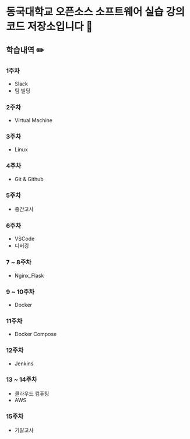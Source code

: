 # 동국대학교 오픈소스 소프트웨어 실습 강의 코드 저장소입니다 📂

## 학습내역 ✏️

### 1주차
- Slack
- 팀 빌딩
### 2주차
- Virtual Machine
### 3주차
- Linux
### 4주차
- Git & Github
### 5주차
- 중간고사
### 6주차
- VSCode
- 디버깅
### 7 ~ 8주차 
- Nginx_Flask
### 9 ~ 10주차 
- Docker
### 11주차 
- Docker Compose
### 12주차
- Jenkins
### 13 ~ 14주차
- 클라우드 컴퓨팅
- AWS
### 15주차
- 기말고사
